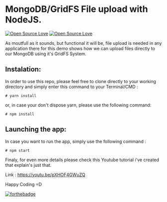 # MongoDB/GridFS File upload with NodeJS.
[![Open Source Love](https://badges.frapsoft.com/os/v1/open-source.svg?v=102)](https://github.com/ellerbrock/open-source-badge/)
[![Open Source Love](https://badges.frapsoft.com/os/mit/mit.svg?v=102)](https://github.com/ellerbrock/open-source-badge/)

As moutfull as it sounds, but functional it will be, file upload is needed in any application
there for this demo shows how we can upload files directly to our MongoDB using it's GridFS System.

## Instalation:

In order to use this repo, please feel free to clone directly to your working directory and simply enter this command to your Terminal/CMD :

```
# yarn install
```
or, in case your don't dispose yarn, please use the following command:
```
# npm install
```

## Launching the app:

In case you want to run the app, simply use the following command : 

```
# npm start
```

Finaly, for even more details please check this Youtube tutorial i've created that explain's just that.

Link : https://youtu.be/pXHOF4GWuZQ

Happy Coding =D

[![forthebadge](http://forthebadge.com/badges/built-with-love.svg)](https://github.com/houssem-yahiaoui/)
